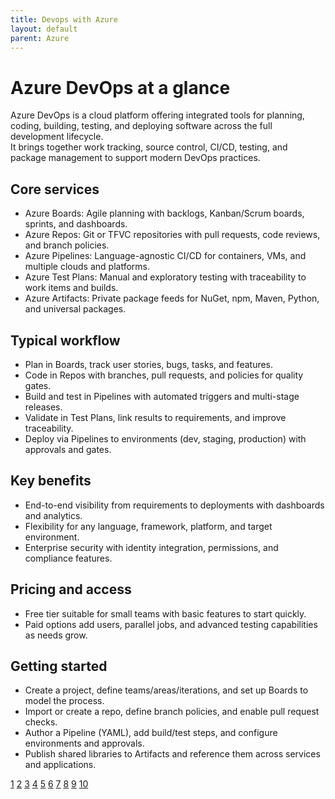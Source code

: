```yaml
---
title: Devops with Azure
layout: default
parent: Azure
---
```


# Azure DevOps at a glance
Azure DevOps is a cloud platform offering integrated tools for planning, coding, building, testing, and deploying software across the full development lifecycle.  
It brings together work tracking, source control, CI/CD, testing, and package management to support modern DevOps practices.

## Core services
- Azure Boards: Agile planning with backlogs, Kanban/Scrum boards, sprints, and dashboards.  
- Azure Repos: Git or TFVC repositories with pull requests, code reviews, and branch policies.  
- Azure Pipelines: Language-agnostic CI/CD for containers, VMs, and multiple clouds and platforms.  
- Azure Test Plans: Manual and exploratory testing with traceability to work items and builds.  
- Azure Artifacts: Private package feeds for NuGet, npm, Maven, Python, and universal packages.

## Typical workflow
- Plan in Boards, track user stories, bugs, tasks, and features.  
- Code in Repos with branches, pull requests, and policies for quality gates.  
- Build and test in Pipelines with automated triggers and multi-stage releases.  
- Validate in Test Plans, link results to requirements, and improve traceability.  
- Deploy via Pipelines to environments (dev, staging, production) with approvals and gates.

## Key benefits
- End-to-end visibility from requirements to deployments with dashboards and analytics.  
- Flexibility for any language, framework, platform, and target environment.  
- Enterprise security with identity integration, permissions, and compliance features.

## Pricing and access
- Free tier suitable for small teams with basic features to start quickly.  
- Paid options add users, parallel jobs, and advanced testing capabilities as needs grow.

## Getting started
- Create a project, define teams/areas/iterations, and set up Boards to model the process.  
- Import or create a repo, define branch policies, and enable pull request checks.  
- Author a Pipeline (YAML), add build/test steps, and configure environments and approvals.  
- Publish shared libraries to Artifacts and reference them across services and applications.

[1](https://learn.microsoft.com/en-us/azure/devops/boards/backlogs/define-features-epics?view=azure-devops)
[2](https://learn.microsoft.com/en-us/azure/devops/user-guide/what-is-azure-devops?view=azure-devops)
[3](https://learn.microsoft.com/de-de/azure/devops/boards/backlogs/define-features-epics?view=azure-devops)
[4](https://www.xavor.com/blog/a-beginners-guide-to-components-and-features-of-azure-devops-services/)
[5](https://www.scholarhat.com/tutorial/devops/what-is-azure-devops)
[6](https://www.tothenew.com/blog/8-important-features-on-azure-devops/)
[7](https://learn.microsoft.com/de-de/azure/devops/user-guide/what-is-azure-devops?view=azure-devops)
[8](https://en.wikipedia.org/wiki/Azure_DevOps_Server)
[9](https://www.geeksforgeeks.org/devops/azure-devops-an-introduction/)
[10](https://hicronsoftware.com/blog/azure-devops-guide/)